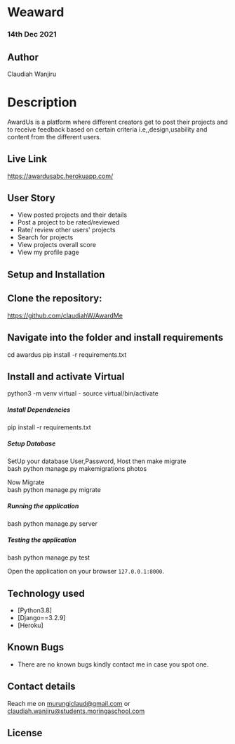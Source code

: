 # Weaward

### 14th Dec 2021

## Author  
  
Claudiah Wanjiru
  
# Description  
AwardUs is a platform where different creators get to  post their projects and to receive feedback based on certain criteria i.e,,design,usability and content from the different users.
  
##  Live Link  

https://awardusabc.herokuapp.com/


 
## User Story  
  
* View posted projects and their details
* Post a project to be rated/reviewed
* Rate/ review other users' projects
* Search for projects 
* View projects overall score
* View my profile page

  
## Setup and Installation  

## Clone the repository:  
 
 https://github.com/claudiahW/AwardMe

## Navigate into the folder and install requirements 

 cd awardus pip install -r requirements.txt 

## Install and activate Virtual 

python3 -m venv virtual - source virtual/bin/activate  

##### Install Dependencies  
 
 pip install -r requirements.txt
 
 ##### Setup Database  
  SetUp your database User,Password, Host then make migrate  
 bash 
python manage.py makemigrations photos
  
 Now Migrate  
 bash 
 python manage.py migrate 

##### Running the application  
 bash 
 python manage.py server 

##### Testing the application  
 bash 
 python manage.py test 

Open the application on your browser `127.0.0.1:8000`.  
  
  
## Technology used  
  
* [Python3.8]
* [Django==3.2.9] 
* [Heroku]
  
  
## Known Bugs  
* There are no known bugs kindly contact me in case you spot one.

## Contact details
Reach me on murungiclaud@gmail.com or
claudiah.wanjiru@students.moringaschool.com


## License 
